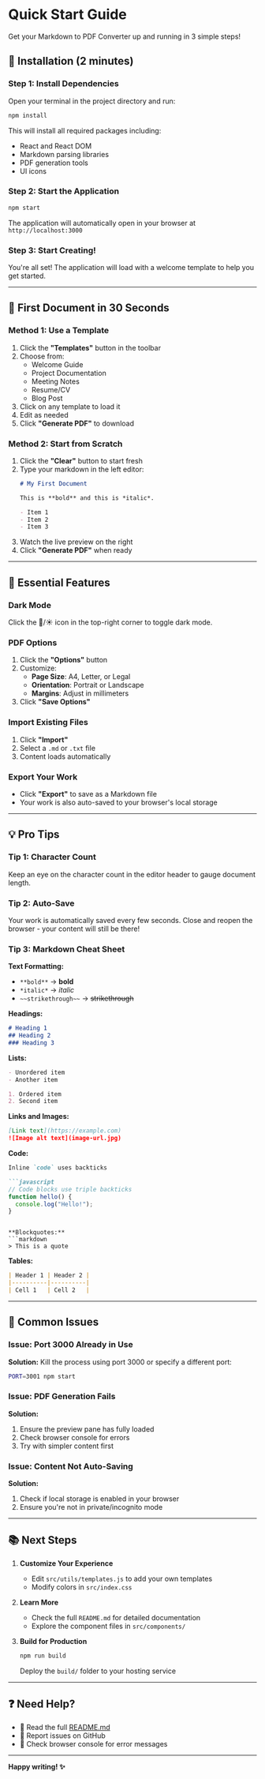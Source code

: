 # Quick Start Guide

Get your Markdown to PDF Converter up and running in 3 simple steps!

## 🚀 Installation (2 minutes)

### Step 1: Install Dependencies

Open your terminal in the project directory and run:

```bash
npm install
```

This will install all required packages including:
- React and React DOM
- Markdown parsing libraries
- PDF generation tools
- UI icons

### Step 2: Start the Application

```bash
npm start
```

The application will automatically open in your browser at `http://localhost:3000`

### Step 3: Start Creating!

You're all set! The application will load with a welcome template to help you get started.

---

## 📝 First Document in 30 Seconds

### Method 1: Use a Template

1. Click the **"Templates"** button in the toolbar
2. Choose from:
   - Welcome Guide
   - Project Documentation
   - Meeting Notes
   - Resume/CV
   - Blog Post
3. Click on any template to load it
4. Edit as needed
5. Click **"Generate PDF"** to download

### Method 2: Start from Scratch

1. Click the **"Clear"** button to start fresh
2. Type your markdown in the left editor:
   ```markdown
   # My First Document
   
   This is **bold** and this is *italic*.
   
   - Item 1
   - Item 2
   - Item 3
   ```
3. Watch the live preview on the right
4. Click **"Generate PDF"** when ready

---

## 🎯 Essential Features

### Dark Mode
Click the 🌙/☀️ icon in the top-right corner to toggle dark mode.

### PDF Options
1. Click the **"Options"** button
2. Customize:
   - **Page Size**: A4, Letter, or Legal
   - **Orientation**: Portrait or Landscape
   - **Margins**: Adjust in millimeters
3. Click **"Save Options"**

### Import Existing Files
1. Click **"Import"**
2. Select a `.md` or `.txt` file
3. Content loads automatically

### Export Your Work
- Click **"Export"** to save as a Markdown file
- Your work is also auto-saved to your browser's local storage

---

## 💡 Pro Tips

### Tip 1: Character Count
Keep an eye on the character count in the editor header to gauge document length.

### Tip 2: Auto-Save
Your work is automatically saved every few seconds. Close and reopen the browser - your content will still be there!

### Tip 3: Markdown Cheat Sheet

**Text Formatting:**
- `**bold**` → **bold**
- `*italic*` → *italic*
- `~~strikethrough~~` → ~~strikethrough~~

**Headings:**
```markdown
# Heading 1
## Heading 2
### Heading 3
```

**Lists:**
```markdown
- Unordered item
- Another item

1. Ordered item
2. Second item
```

**Links and Images:**
```markdown
[Link text](https://example.com)
![Image alt text](image-url.jpg)
```

**Code:**
```markdown
Inline `code` uses backticks

```javascript
// Code blocks use triple backticks
function hello() {
  console.log("Hello!");
}
```
```

**Blockquotes:**
```markdown
> This is a quote
```

**Tables:**
```markdown
| Header 1 | Header 2 |
|----------|----------|
| Cell 1   | Cell 2   |
```

---

## 🐛 Common Issues

### Issue: Port 3000 Already in Use
**Solution:** Kill the process using port 3000 or specify a different port:
```bash
PORT=3001 npm start
```

### Issue: PDF Generation Fails
**Solution:** 
1. Ensure the preview pane has fully loaded
2. Check browser console for errors
3. Try with simpler content first

### Issue: Content Not Auto-Saving
**Solution:**
1. Check if local storage is enabled in your browser
2. Ensure you're not in private/incognito mode

---

## 📚 Next Steps

1. **Customize Your Experience**
   - Edit `src/utils/templates.js` to add your own templates
   - Modify colors in `src/index.css`

2. **Learn More**
   - Check the full `README.md` for detailed documentation
   - Explore the component files in `src/components/`

3. **Build for Production**
   ```bash
   npm run build
   ```
   Deploy the `build/` folder to your hosting service

---

## ❓ Need Help?

- 📖 Read the full [README.md](README.md)
- 🐛 Report issues on GitHub
- 💬 Check browser console for error messages

---

**Happy writing! ✨**

